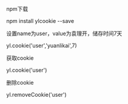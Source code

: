 npm下载

npm install ylcookie --save

设置name为user，value为袁理开，储存时间7天

yl.cookie('user','yuanlikai',7) 

获取cookie

yl.cookie('user') 

删除cookie

yl.removeCookie('user') 
